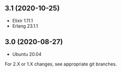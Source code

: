 ## 3.1 (2020-10-25)

- Elixir 1.11.1
- Erlang 23.1.1


## 3.0 (2020-08-27)

- Ubuntu 20.04


For 2.X or 1.X changes, see appropriate git branches.